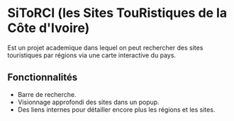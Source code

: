 # SiToRCI (les Sites TouRistiques de la Côte d'Ivoire)
Est un projet academique dans lequel on peut rechercher des sites touristiques par régions via une carte interactive du pays.

## Fonctionnalités
- Barre de recherche.
- Visionnage approfondi des sites dans un popup.
- Des liens internes pour détailler encore plus les régions et les sites.
